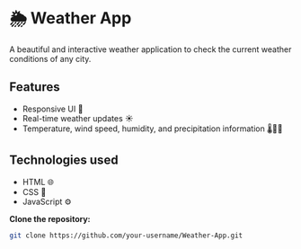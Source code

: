# 🌦️ Weather App

A beautiful and interactive weather application to check the current weather conditions of any city.

## Features

- Responsive UI 📱
- Real-time weather updates ☀️
- Temperature, wind speed, humidity, and precipitation information 🌡️💨💧

## Technologies used
- HTML 🌐
- CSS 🎨
- JavaScript ⚙️

 **Clone the repository:**

   ```bash
   git clone https://github.com/your-username/Weather-App.git


